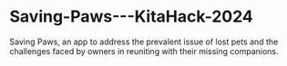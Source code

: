 # Saving-Paws---KitaHack-2024
Saving Paws, an app to address the prevalent issue of lost pets and the challenges faced by owners in reuniting with their missing companions. 
